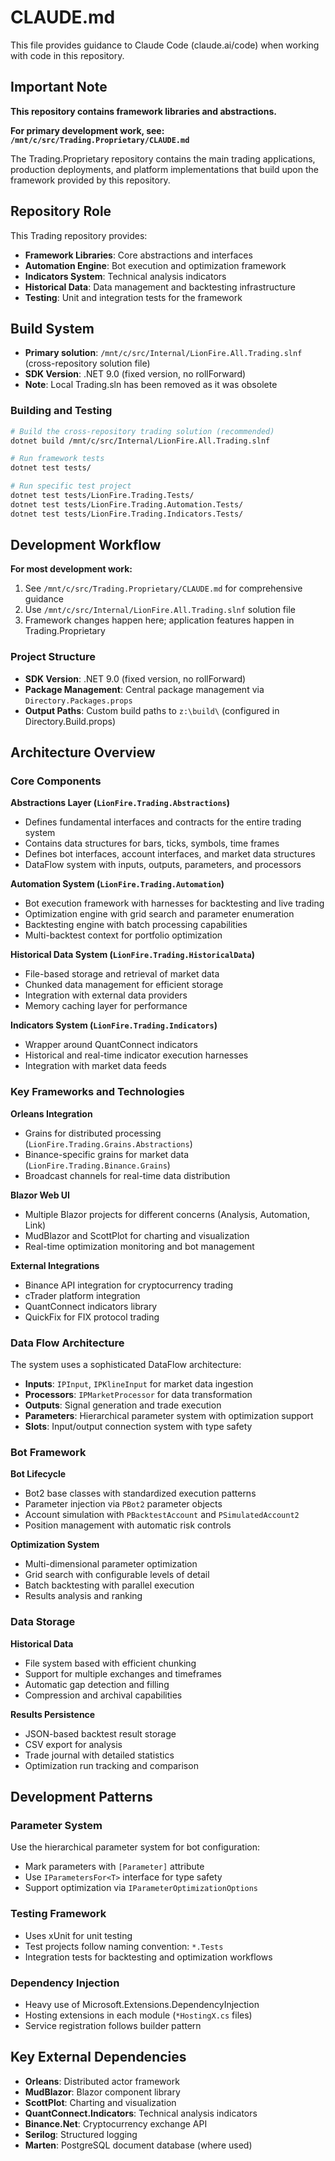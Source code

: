 # CLAUDE.md

This file provides guidance to Claude Code (claude.ai/code) when working with code in this repository.

## Important Note

**This repository contains framework libraries and abstractions.** 

**For primary development work, see: `/mnt/c/src/Trading.Proprietary/CLAUDE.md`**

The Trading.Proprietary repository contains the main trading applications, production deployments, and platform implementations that build upon the framework provided by this repository.

## Repository Role

This Trading repository provides:
- **Framework Libraries**: Core abstractions and interfaces
- **Automation Engine**: Bot execution and optimization framework  
- **Indicators System**: Technical analysis indicators
- **Historical Data**: Data management and backtesting infrastructure
- **Testing**: Unit and integration tests for the framework

## Build System

- **Primary solution**: `/mnt/c/src/Internal/LionFire.All.Trading.slnf` (cross-repository solution file)
- **SDK Version**: .NET 9.0 (fixed version, no rollForward)
- **Note**: Local Trading.sln has been removed as it was obsolete

### Building and Testing
```bash
# Build the cross-repository trading solution (recommended)
dotnet build /mnt/c/src/Internal/LionFire.All.Trading.slnf

# Run framework tests
dotnet test tests/

# Run specific test project
dotnet test tests/LionFire.Trading.Tests/
dotnet test tests/LionFire.Trading.Automation.Tests/
dotnet test tests/LionFire.Trading.Indicators.Tests/
```

## Development Workflow

**For most development work:**
1. See `/mnt/c/src/Trading.Proprietary/CLAUDE.md` for comprehensive guidance
2. Use `/mnt/c/src/Internal/LionFire.All.Trading.slnf` solution file
3. Framework changes happen here; application features happen in Trading.Proprietary

### Project Structure
- **SDK Version**: .NET 9.0 (fixed version, no rollForward)
- **Package Management**: Central package management via `Directory.Packages.props`
- **Output Paths**: Custom build paths to `z:\build\` (configured in Directory.Build.props)

## Architecture Overview

### Core Components

**Abstractions Layer (`LionFire.Trading.Abstractions`)**
- Defines fundamental interfaces and contracts for the entire trading system
- Contains data structures for bars, ticks, symbols, time frames
- Defines bot interfaces, account interfaces, and market data structures
- DataFlow system with inputs, outputs, parameters, and processors

**Automation System (`LionFire.Trading.Automation`)**
- Bot execution framework with harnesses for backtesting and live trading
- Optimization engine with grid search and parameter enumeration
- Backtesting engine with batch processing capabilities
- Multi-backtest context for portfolio optimization

**Historical Data System (`LionFire.Trading.HistoricalData`)**
- File-based storage and retrieval of market data
- Chunked data management for efficient storage
- Integration with external data providers
- Memory caching layer for performance

**Indicators System (`LionFire.Trading.Indicators`)**
- Wrapper around QuantConnect indicators
- Historical and real-time indicator execution harnesses
- Integration with market data feeds

### Key Frameworks and Technologies

**Orleans Integration**
- Grains for distributed processing (`LionFire.Trading.Grains.Abstractions`)
- Binance-specific grains for market data (`LionFire.Trading.Binance.Grains`)
- Broadcast channels for real-time data distribution

**Blazor Web UI**
- Multiple Blazor projects for different concerns (Analysis, Automation, Link)
- MudBlazor and ScottPlot for charting and visualization
- Real-time optimization monitoring and bot management

**External Integrations**
- Binance API integration for cryptocurrency trading
- cTrader platform integration
- QuantConnect indicators library
- QuickFix for FIX protocol trading

### Data Flow Architecture

The system uses a sophisticated DataFlow architecture:
- **Inputs**: `IPInput`, `IPKlineInput` for market data ingestion
- **Processors**: `IPMarketProcessor` for data transformation
- **Outputs**: Signal generation and trade execution
- **Parameters**: Hierarchical parameter system with optimization support
- **Slots**: Input/output connection system with type safety

### Bot Framework

**Bot Lifecycle**
- Bot2 base classes with standardized execution patterns
- Parameter injection via `PBot2` parameter objects
- Account simulation with `PBacktestAccount` and `PSimulatedAccount2`
- Position management with automatic risk controls

**Optimization System**
- Multi-dimensional parameter optimization
- Grid search with configurable levels of detail
- Batch backtesting with parallel execution
- Results analysis and ranking

### Data Storage

**Historical Data**
- File system based with efficient chunking
- Support for multiple exchanges and timeframes
- Automatic gap detection and filling
- Compression and archival capabilities

**Results Persistence**
- JSON-based backtest result storage
- CSV export for analysis
- Trade journal with detailed statistics
- Optimization run tracking and comparison

## Development Patterns

### Parameter System
Use the hierarchical parameter system for bot configuration:
- Mark parameters with `[Parameter]` attribute
- Use `IParametersFor<T>` interface for type safety
- Support optimization via `IParameterOptimizationOptions`

### Testing Framework
- Uses xUnit for unit testing
- Test projects follow naming convention: `*.Tests`
- Integration tests for backtesting and optimization workflows

### Dependency Injection
- Heavy use of Microsoft.Extensions.DependencyInjection
- Hosting extensions in each module (`*HostingX.cs` files)
- Service registration follows builder pattern

## Key External Dependencies

- **Orleans**: Distributed actor framework
- **MudBlazor**: Blazor component library
- **ScottPlot**: Charting and visualization
- **QuantConnect.Indicators**: Technical analysis indicators
- **Binance.Net**: Cryptocurrency exchange API
- **Serilog**: Structured logging
- **Marten**: PostgreSQL document database (where used)